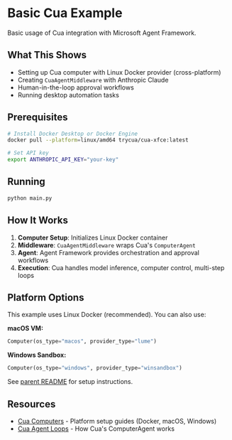 # Basic Cua Example

Basic usage of Cua integration with Microsoft Agent Framework.

## What This Shows

- Setting up Cua computer with Linux Docker provider (cross-platform)
- Creating `CuaAgentMiddleware` with Anthropic Claude
- Human-in-the-loop approval workflows
- Running desktop automation tasks

## Prerequisites

```bash
# Install Docker Desktop or Docker Engine
docker pull --platform=linux/amd64 trycua/cua-xfce:latest

# Set API key
export ANTHROPIC_API_KEY="your-key"
```

## Running

```bash
python main.py
```

## How It Works

1. **Computer Setup**: Initializes Linux Docker container
2. **Middleware**: `CuaAgentMiddleware` wraps Cua's `ComputerAgent`
3. **Agent**: Agent Framework provides orchestration and approval workflows
4. **Execution**: Cua handles model inference, computer control, multi-step loops

## Platform Options

This example uses Linux Docker (recommended). You can also use:

**macOS VM:**
```python
Computer(os_type="macos", provider_type="lume")
```

**Windows Sandbox:**
```python
Computer(os_type="windows", provider_type="winsandbox")
```

See [parent README](../README.md) for setup instructions.

## Resources

- [Cua Computers](https://docs.cua.ai/docs/computer-sdk/computers) - Platform setup guides (Docker, macOS, Windows)
- [Cua Agent Loops](https://docs.cua.ai/docs/agent-sdk/agent-loops) - How Cua's ComputerAgent works
